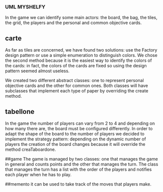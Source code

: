### UML MYSHELFY

In the game we can identify some main actors: the board, the bag, the tiles, the grid, the players and the personal and common objective cards.

## carte
As far as tiles are concerned, we have found two solutions: use the Factory design pattern or use a simple enumeration to distinguish colors. We chose the second method because it is the easiest way to identify the colors of the cards: in fact, the colors of the cards are fixed so using the design pattern seemed almost useless.

We created two different abstract classes: one to represent personal objective cards and the other for common ones. Both classes will have subclasses that implement each type of paper by overriding the create method.

## tabellone
In the game the number of players can vary from 2 to 4 and depending on how many there are, the board must be configured differently. In order to adapt the shape of the board to the number of players we decided to implement the strategy pattern: depending on the dynamic number of players the creation of the board changes because it will override the method creaTaboardone.

##game
The game is managed by two classes: one that manages the game in general and counts points and the other that manages the turn. The class that manages the turn has a list with the order of the players and notifies each player when he has to play.


##memento
it can be used to take track of the moves that players make.

